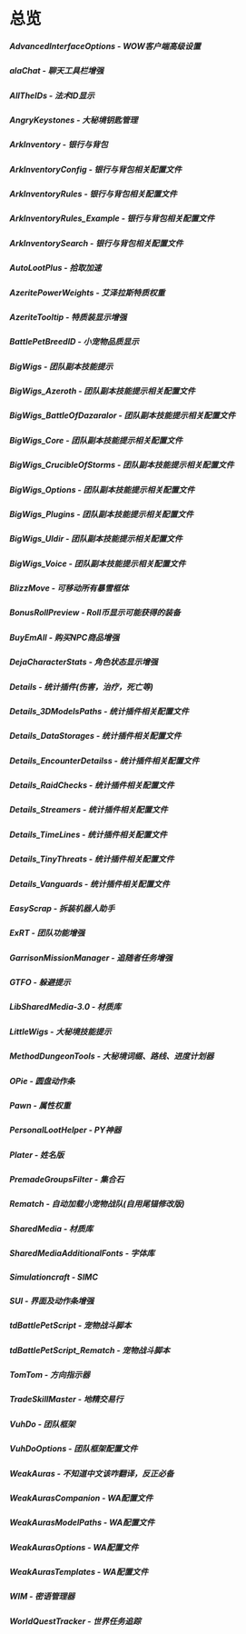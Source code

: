 # 总览

##### AdvancedInterfaceOptions - WOW客户端高级设置
##### alaChat - 聊天工具栏增强
##### AllTheIDs - 法术ID显示
##### AngryKeystones - 大秘境钥匙管理
##### ArkInventory - 银行与背包
##### *ArkInventoryConfig - 银行与背包相关配置文件*
##### *ArkInventoryRules - 银行与背包相关配置文件*
##### *ArkInventoryRules_Example - 银行与背包相关配置文件*
##### *ArkInventorySearch - 银行与背包相关配置文件*
##### AutoLootPlus - 拾取加速
##### AzeritePowerWeights - 艾泽拉斯特质权重
##### AzeriteTooltip - 特质装显示增强
##### BattlePetBreedID - 小宠物品质显示
##### BigWigs - 团队副本技能提示
##### *BigWigs_Azeroth - 团队副本技能提示相关配置文件*
##### *BigWigs_BattleOfDazaralor - 团队副本技能提示相关配置文件*
##### *BigWigs_Core - 团队副本技能提示相关配置文件*
##### *BigWigs_CrucibleOfStorms - 团队副本技能提示相关配置文件*
##### *BigWigs_Options - 团队副本技能提示相关配置文件*
##### *BigWigs_Plugins - 团队副本技能提示相关配置文件*
##### *BigWigs_Uldir - 团队副本技能提示相关配置文件*
##### *BigWigs_Voice - 团队副本技能提示相关配置文件*
##### BlizzMove - 可移动所有暴雪框体
##### BonusRollPreview - Roll币显示可能获得的装备
##### BuyEmAll - 购买NPC商品增强
##### DejaCharacterStats - 角色状态显示增强
##### Details - 统计插件(伤害，治疗，死亡等)
##### *Details_3DModelsPaths - 统计插件相关配置文件*
##### *Details_DataStorages - 统计插件相关配置文件*
##### *Details_EncounterDetailss - 统计插件相关配置文件*
##### *Details_RaidChecks - 统计插件相关配置文件*
##### *Details_Streamers - 统计插件相关配置文件*
##### *Details_TimeLines - 统计插件相关配置文件*
##### *Details_TinyThreats - 统计插件相关配置文件*
##### *Details_Vanguards - 统计插件相关配置文件*
##### EasyScrap - 拆装机器人助手
##### ExRT - 团队功能增强
##### GarrisonMissionManager - 追随者任务增强
##### GTFO - 躲避提示
##### LibSharedMedia-3.0 - 材质库
##### LittleWigs - 大秘境技能提示
##### MethodDungeonTools - 大秘境词缀、路线、进度计划器
##### OPie - 圆盘动作条
##### Pawn - 属性权重
##### PersonalLootHelper - PY神器
##### Plater - 姓名版
##### PremadeGroupsFilter - 集合石
##### Rematch - 自动加载小宠物战队(自用尾锚修改版)
##### SharedMedia - 材质库
##### SharedMediaAdditionalFonts - 字体库
##### Simulationcraft - SIMC
##### SUI - 界面及动作条增强
##### tdBattlePetScript - 宠物战斗脚本
##### tdBattlePetScript_Rematch - 宠物战斗脚本
##### TomTom - 方向指示器
##### TradeSkillMaster - 地精交易行
##### VuhDo - 团队框架
##### *VuhDoOptions - 团队框架配置文件*
##### WeakAuras - 不知道中文该咋翻译，反正必备
##### *WeakAurasCompanion - WA配置文件*
##### *WeakAurasModelPaths - WA配置文件*
##### *WeakAurasOptions - WA配置文件*
##### *WeakAurasTemplates - WA配置文件*
##### WIM - 密语管理器
##### WorldQuestTracker - 世界任务追踪
